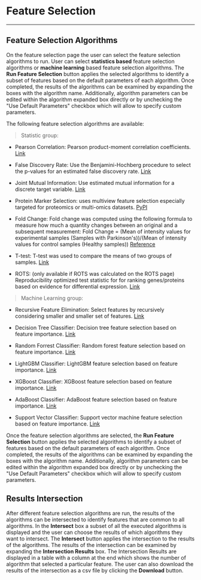 # Feature Selection
--------------------

## Feature Selection Algorithms
On the feature selection page the user can select the feature selection algorithms to run. User can select **statistics based** feature selection algorithms or **machine learning** based feature selection algorithms. The **Run Feature Selection** button applies the selected algorithms to identify a subset of features based on the default parameters of each algorithm. Once completed, the results of the algorithms can be examined by expanding the boxes with the algorithm name. Additionally, algorithm parameters can be edited within the algorithm expanded box directly or by unchecking the "Use Default Parameters" checkbox which will allow to specify custom parameters.

The following feature selection algorithms are available:
> Statistic group:
- Pearson Correlation: Pearson product-moment correlation coefficients. [Link](https://numpy.org/doc/stable/reference/generated/numpy.corrcoef.html)

- False Discovery Rate: Use the Benjamini-Hochberg procedure to select the p-values for an estimated false discovery rate. [Link](https://scikit-learn.org/stable/modules/generated/sklearn.feature_selection.SelectFdr.html)

- Joint Mutual Information: Use estimated mutual information for a discrete target variable. [Link](https://scikit-learn.org/stable/modules/generated/sklearn.feature_selection.mutual_info_classif.html)

- Protein Marker Selection: uses multiview feature selection especially targeted for proteomics or multi-omics datasets. [PyPI](https://pypi.org/project/proms/)

- Fold Change: Fold change was computed using the following formula to measure how much a quantity changes between an original and a subsequent measurement: Fold Change = (Mean of intensity values for experimental samples (Samples with Parkinson's))/(Mean of intensity values for control samples (Healthy samples)) [Reference](https://www.computabio.com/fold-change-analysis.html)

- T-test: T-test was used to compare the means of two groups of samples. [Link](https://docs.scipy.org/doc/scipy/reference/generated/scipy.stats.ttest_ind.html)

- ROTS: (only available if ROTS was calculated on the ROTS page) Reproducibility optimized test statistic for for ranking genes/proteins based on evidence for differential expression. [Link](https://pypi.org/project/rots-py/1.2.2/)

> Machine Learning group:
- Recursive Feature Elimination: Select features by recursively considering smaller and smaller set of features. [Link](https://scikit-learn.org/stable/modules/generated/sklearn.feature_selection.RFE.html)

- Decision Tree Classifier: Decision tree feature selection based on feature importance. [Link](https://scikit-learn.org/stable/modules/generated/sklearn.tree.DecisionTreeClassifier.html)

- Random Forrest Classifier: Random forest feature selection based on feature importance. [Link](https://scikit-learn.org/stable/modules/generated/sklearn.ensemble.RandomForestClassifier.html)

- LightGBM Classifier: LightGBM feature selection based on feature importance. [Link](https://lightgbm.readthedocs.io/en/latest/pythonapi/lightgbm.LGBMClassifier.html)

- XGBoost Classifier: XGBoost feature selection based on feature importance. [Link](https://xgboost.readthedocs.io/en/latest/python/python_api.html#module-xgboost.sklearn)

- AdaBoost Classifier: AdaBoost feature selection based on feature importance. [Link](https://scikit-learn.org/stable/modules/generated/sklearn.ensemble.AdaBoostClassifier.html)

- Support Vector Classifier: Support vector machine feature selection based on feature importance. [Link](https://scikit-learn.org/stable/modules/generated/sklearn.svm.SVC.html)

Once the feature selection algorithms are selected, the **Run Feature Selection** button applies the selected algorithms to identify a subset of features based on the default parameters of each algorithm. Once completed, the results of the algorithms can be examined by expanding the boxes with the algorithm name. Additionally, algorithm parameters can be edited within the algorithm expanded box directly or by unchecking the "Use Default Parameters" checkbox which will allow to specify custom parameters. 

## Results Intersection 
After different feature selection algorithms are run, the results of the algorithms can be intersected to identify features that are common to all algorithms. In the **Intersect** box a subset of all the executed algorithms is displayed and the user can choose the results of which algorithms they want to intersect. The **Intersect** button applies the intersection to the results of the algorithms. The results of the intersection can be examined by expanding the **Intersection Results** box. The Intersection Results are displayed in a table with a column at the end which shows the number of algorithm that selected a particular feature. The user can also download the results of the intersection as a csv file by clicking the **Download** button.